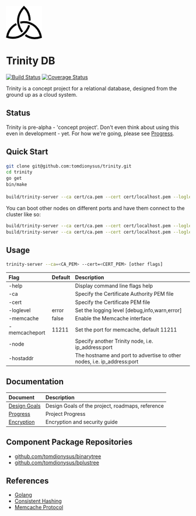 ![Trinity DB Logo](gfx/trinity_m.png) 

# Trinity DB

[![Build Status](https://travis-ci.org/tomdionysus/trinity.svg)](https://travis-ci.org/tomdionysus/trinity)
[![Coverage Status](https://coveralls.io/repos/tomdionysus/trinity/badge.svg?branch=master&service=github)](https://coveralls.io/github/tomdionysus/trinity?branch=master)

Trinity is a concept project for a relational database, designed from the ground up as a cloud system.

## Status

Trinity is pre-alpha - 'concept project'. Don't even think about using this even in development - yet. For how we're going, please see [Progress](docs/progress.md).

## Quick Start

```bash
git clone git@github.com:tomdionysus/trinity.git
cd trinity
go get
bin/make

build/trinity-server --ca cert/ca.pem --cert cert/localhost.pem --loglevel info
```

You can boot other nodes on different ports and have them connect to the cluster like so:

```bash
build/trinity-server --ca cert/ca.pem --cert cert/localhost.pem --loglevel info -port 13532 -node localhost:13531
build/trinity-server --ca cert/ca.pem --cert cert/localhost.pem --loglevel info -port 13533 -node localhost:13531
```

## Usage

```bash
trinity-server --ca=<CA_PEM> --cert=<CERT_PEM> [other flags]
```

| Flag                  | Default   | Description                                                             |
|:----------------------|-----------|:------------------------------------------------------------------------|
| -help                 |           | Display command line flags help                                         |
| -ca             		|           | Specify the Certificate Authority PEM file                              |
| -cert         		|           | Specify the Certificate PEM file                                        |
| -loglevel  			| error     | Set the logging level [debug,info,warn,error]                           |
| -memcache             | false     | Enable the Memcache interface                                           |
| -memcacheport         | 11211     | Set the port for memcache, default 11211                                |
| -node                 |           | Specify another Trinity node, i.e. ip_address:port                      |
| -hostaddr             |           | The hostname and port to advertise to other nodes, i.e. ip_address:port |

## Documentation

| Document                             | Description                                            |
|:-------------------------------------|:-------------------------------------------------------|
| [Design Goals](docs/design-goals.md) | Design Goals of the project, roadmaps, reference       |
| [Progress](docs/progress.md)         | Project Progress                                       |
| [Encryption](docs/encryption.md)     | Encryption and security guide                          |

## Component Package Repositories

* [github.com/tomdionysus/binarytree](https://github.com/tomdionysus/binarytree)
* [github.com/tomdionysus/bplustree](https://github.com/tomdionysus/bplustree)

## References

* [Golang](https://golang.org)
* [Consistent Hashing](https://en.wikipedia.org/wiki/Consistent_hashing)
* [Memcache Protocol](https://github.com/memcached/memcached/blob/master/doc/protocol.txt)